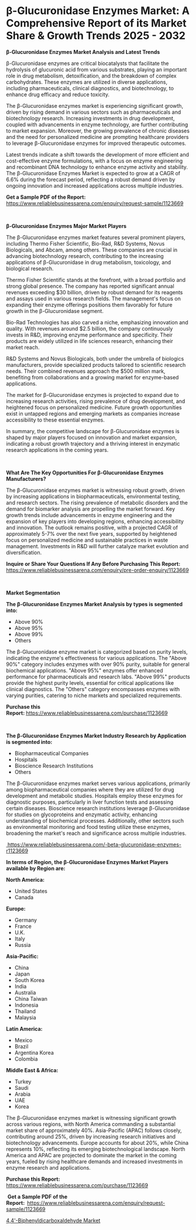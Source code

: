 <p><h1>β-Glucuronidase Enzymes Market: A Comprehensive Report of its Market Share & Growth Trends 2025 - 2032</h1></p><p><strong>β-Glucuronidase Enzymes Market Analysis and Latest Trends</strong></p>
<p><p>β-Glucuronidase enzymes are critical biocatalysts that facilitate the hydrolysis of glucuronic acid from various substrates, playing an important role in drug metabolism, detoxification, and the breakdown of complex carbohydrates. These enzymes are utilized in diverse applications, including pharmaceuticals, clinical diagnostics, and biotechnology, to enhance drug efficacy and reduce toxicity.</p><p>The β-Glucuronidase enzymes market is experiencing significant growth, driven by rising demand in various sectors such as pharmaceuticals and biotechnology research. Increasing investments in drug development, coupled with advancements in enzyme technology, are further contributing to market expansion. Moreover, the growing prevalence of chronic diseases and the need for personalized medicine are prompting healthcare providers to leverage β-Glucuronidase enzymes for improved therapeutic outcomes.</p><p>Latest trends indicate a shift towards the development of more efficient and cost-effective enzyme formulations, with a focus on enzyme engineering and recombinant DNA technology to enhance enzyme activity and stability. The β-Glucuronidase Enzymes Market is expected to grow at a CAGR of 6.6% during the forecast period, reflecting a robust demand driven by ongoing innovation and increased applications across multiple industries.</p></p>
<p><strong>Get a Sample PDF of the Report:&nbsp;</strong> <a href="https://www.reliablebusinessarena.com/enquiry/request-sample/1123669?utm_campaign=2532&utm_medium=2&utm_source=Github&utm_content=ia&utm_term=30032025&utm_id=b-glucuronidase-enzymes">https://www.reliablebusinessarena.com/enquiry/request-sample/1123669</a></p>
<p>&nbsp;</p>
<p><strong>β-Glucuronidase Enzymes Major Market Players</strong></p>
<p><p>The β-Glucuronidase enzymes market features several prominent players, including Thermo Fisher Scientific, Bio-Rad, R&D Systems, Novus Biologicals, and Abcam, among others. These companies are crucial in advancing biotechnology research, contributing to the increasing applications of β-Glucuronidase in drug metabolism, toxicology, and biological research.</p><p>Thermo Fisher Scientific stands at the forefront, with a broad portfolio and strong global presence. The company has reported significant annual revenues exceeding $30 billion, driven by robust demand for its reagents and assays used in various research fields. The management's focus on expanding their enzyme offerings positions them favorably for future growth in the β-Glucuronidase segment.</p><p>Bio-Rad Technologies has also carved a niche, emphasizing innovation and quality. With revenues around $2.5 billion, the company continuously invests in R&D, improving enzyme performance and specificity. Their products are widely utilized in life sciences research, enhancing their market reach.</p><p>R&D Systems and Novus Biologicals, both under the umbrella of biologics manufacturers, provide specialized products tailored to scientific research needs. Their combined revenues approach the $500 million mark, benefiting from collaborations and a growing market for enzyme-based applications.</p><p>The market for β-Glucuronidase enzymes is projected to expand due to increasing research activities, rising prevalence of drug development, and heightened focus on personalized medicine. Future growth opportunities exist in untapped regions and emerging markets as companies increase accessibility to these essential enzymes.</p><p>In summary, the competitive landscape for β-Glucuronidase enzymes is shaped by major players focused on innovation and market expansion, indicating a robust growth trajectory and a thriving interest in enzymatic research applications in the coming years.</p></p>
<p>&nbsp;</p>
<p><strong>What Are The Key Opportunities For β-Glucuronidase Enzymes Manufacturers?</strong></p>
<p><p>The β-Glucuronidase enzymes market is witnessing robust growth, driven by increasing applications in biopharmaceuticals, environmental testing, and research sectors. The rising prevalence of metabolic disorders and the demand for biomarker analysis are propelling the market forward. Key growth trends include advancements in enzyme engineering and the expansion of key players into developing regions, enhancing accessibility and innovation. The outlook remains positive, with a projected CAGR of approximately 5-7% over the next five years, supported by heightened focus on personalized medicine and sustainable practices in waste management. Investments in R&D will further catalyze market evolution and diversification.</p></p>
<p><strong>Inquire or Share Your Questions If Any Before Purchasing This Report:</strong> <a href="https://www.reliablebusinessarena.com/enquiry/pre-order-enquiry/1123669?utm_campaign=2532&utm_medium=2&utm_source=Github&utm_content=ia&utm_term=30032025&utm_id=b-glucuronidase-enzymes">https://www.reliablebusinessarena.com/enquiry/pre-order-enquiry/1123669</a></p>
<p>&nbsp;</p>
<p><strong>Market Segmentation</strong></p>
<p><strong>The β-Glucuronidase Enzymes Market Analysis by types is segmented into:</strong></p>
<p><ul><li>Above 90%</li><li>Above 95%</li><li>Above 99%</li><li>Others</li></ul></p>
<p><p>The β-Glucuronidase enzyme market is categorized based on purity levels, indicating the enzyme's effectiveness for various applications. The "Above 90%" category includes enzymes with over 90% purity, suitable for general biochemical applications. "Above 95%" enzymes offer enhanced performance for pharmaceuticals and research labs. "Above 99%" products provide the highest purity levels, essential for critical applications like clinical diagnostics. The "Others" category encompasses enzymes with varying purities, catering to niche markets and specialized requirements.</p></p>
<p><strong>Purchase this Report:&nbsp;</strong><a href="https://www.reliablebusinessarena.com/purchase/1123669?utm_campaign=2532&utm_medium=2&utm_source=Github&utm_content=ia&utm_term=30032025&utm_id=b-glucuronidase-enzymes">https://www.reliablebusinessarena.com/purchase/1123669</a></p>
<p>&nbsp;</p>
<p><strong>The β-Glucuronidase Enzymes Market Industry Research by Application is segmented into:</strong></p>
<p><ul><li>Biopharmaceutical Companies</li><li>Hospitals</li><li>Bioscience Research Institutions</li><li>Others</li></ul></p>
<p><p>The β-Glucuronidase enzymes market serves various applications, primarily among biopharmaceutical companies where they are utilized for drug development and metabolic studies. Hospitals employ these enzymes for diagnostic purposes, particularly in liver function tests and assessing certain diseases. Bioscience research institutions leverage β-Glucuronidase for studies on glycoproteins and enzymatic activity, enhancing understanding of biochemical processes. Additionally, other sectors such as environmental monitoring and food testing utilize these enzymes, broadening the market's reach and significance across multiple industries.</p></p>
<p><a href="https://www.reliablebusinessarena.com/-beta-glucuronidase-enzymes-r1123669?utm_campaign=2532&utm_medium=2&utm_source=Github&utm_content=ia&utm_term=30032025&utm_id=b-glucuronidase-enzymes">&nbsp;https://www.reliablebusinessarena.com/-beta-glucuronidase-enzymes-r1123669</a></p>
<p><strong>In terms of Region, the β-Glucuronidase Enzymes Market Players available by Region are:</strong></p>
<p>
    <p> <strong> North America: </strong>
        <ul>
            <li>United States</li>
            <li>Canada</li>
        </ul>
        </p> 
    <p> <strong> Europe: </strong>
        <ul>
            <li>Germany</li>
            <li>France</li>
            <li>U.K.</li>
            <li>Italy</li>
            <li>Russia</li>
        </ul>
        </p> 
    <p> <strong> Asia-Pacific: </strong>
        <ul>
            <li>China</li>
            <li>Japan</li>
            <li>South Korea</li>
            <li>India</li>
            <li>Australia</li>
            <li>China Taiwan</li>
            <li>Indonesia</li>
            <li>Thailand</li>
            <li>Malaysia</li>
        </ul>
        </p> 
    <p> <strong> Latin America: </strong>
        <ul>
            <li>Mexico</li>
            <li>Brazil</li>
            <li>Argentina Korea</li>
            <li>Colombia</li>
        </ul>
        </p> 
    <p> <strong> Middle East & Africa: </strong>
        <ul>
            <li>Turkey</li>
            <li>Saudi</li>
            <li>Arabia</li>
            <li>UAE</li>
            <li>Korea</li>
        </ul>
    </p>
    </p>
<p><p>The β-Glucuronidase enzymes market is witnessing significant growth across various regions, with North America commanding a substantial market share of approximately 40%. Asia-Pacific (APAC) follows closely, contributing around 25%, driven by increasing research initiatives and biotechnology advancements. Europe accounts for about 20%, while China represents 10%, reflecting its emerging biotechnological landscape. North America and APAC are projected to dominate the market in the coming years, fueled by rising healthcare demands and increased investments in enzyme research and applications.</p></p>
<p><strong>Purchase this Report: </strong><a href="https://www.reliablebusinessarena.com/purchase/1123669?utm_campaign=2532&utm_medium=2&utm_source=Github&utm_content=ia&utm_term=30032025&utm_id=b-glucuronidase-enzymes">https://www.reliablebusinessarena.com/purchase/1123669</a></p>
<p>&nbsp;<strong>Get a Sample PDF of the Report:&nbsp;&nbsp;</strong><a href="https://www.reliablebusinessarena.com/enquiry/request-sample/1123669?utm_campaign=2532&utm_medium=2&utm_source=Github&utm_content=ia&utm_term=30032025&utm_id=b-glucuronidase-enzymes">https://www.reliablebusinessarena.com/enquiry/request-sample/1123669</a></p>
<p><strong></strong></p>
<p><p><a href="https://github.com/mayabungard8092/Market-Research-Report-List-1/blob/main/44-biphenyldicarboxaldehyde-market.md?utm_campaign=2532&utm_medium=2&utm_source=Github&utm_content=ia&utm_term=30032025&utm_id=b-glucuronidase-enzymes">4,4'-Biphenyldicarboxaldehyde Market</a></p></p>